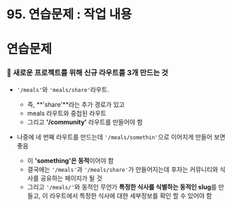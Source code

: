 # 95. 연습문제 : 작업 내용

# 연습문제

### 📌 새로운 프로젝트를 위해 신규 라우트를 3개 만드는 것

- `'/meals'`와 `'meals/share'`라우트.

  - 즉, **'share'**라는 추가 경로가 있고
  - meals 라우트와 중첩된 라우트
  - 그리고 **'/community'** 라우트를 만들어야 함

- 나중에 네 번째 라우트를 만드는데 `'/meals/somethin'`으로 이어지게 만들어 보면 좋음
  - 이 **'something'은 동적**이어야 함
  - 결국에는 `'/meals'`과 `'/meals/share'`가 만들어지는데 후자는 커뮤니티와 식사를 공유하는 페이지가 될 것
  - 그리고 `'/meals/'`와 동적인 무언가 **특정한 식사를 식별하는 동적인 slug**를 만들고, 이 라우트에서 특정한 식사에 대한 세부정보를 확인 할 수 있어야 함
